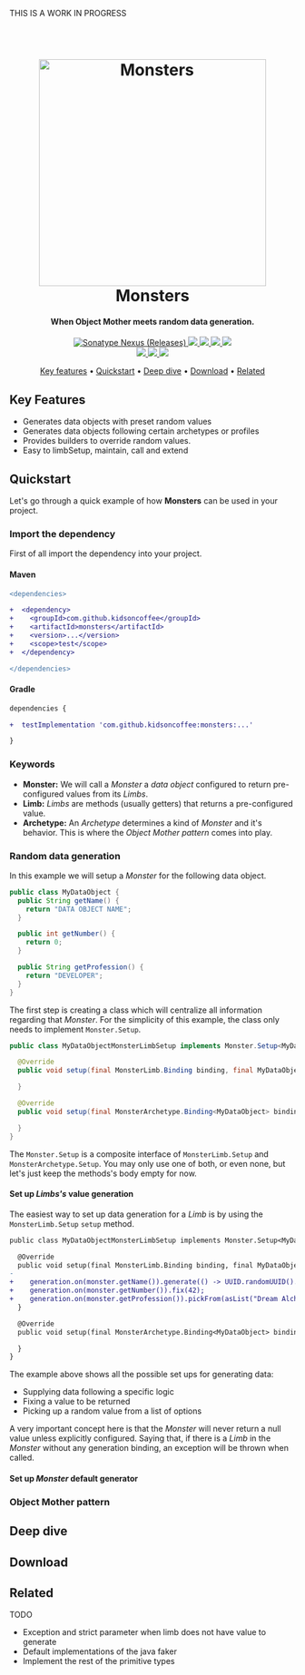THIS IS A WORK IN PROGRESS

<h1 align="center">
  <br>
  <img src="images/monsters_logo.png" alt="Monsters" width="400">
  <br>
  Monsters
  <br>
</h1>

<h4 align="center">When Object Mother meets random data generation.</h4>

<p align="center">
  <a href="https://oss.sonatype.org/#nexus-search;quick~kidsoncoffee">
    <img alt="Sonatype Nexus (Releases)" src="https://img.shields.io/nexus/r/https/oss.sonatype.org/com.github.kidsoncoffee/monsters.svg?style=popout-square">
  </a>
  <a href="https://circleci.com/gh/kidsoncoffee/workflows/monsters">
      <img src="https://circleci.com/gh/kidsoncoffee/monsters.svg?style=svg"/>
  </a>
  <a href="https://www.codacy.com/app/fernandochovich/monsters?utm_source=github.com&amp;utm_medium=referral&amp;utm_content=kidsoncoffee/monsters&amp;utm_campaign=Badge_Grade">
      <img src="https://api.codacy.com/project/badge/Grade/d06b366b33a74e1ba180a44fe68d20cd"/>
  </a>
  <a href="https://github.com/kidsoncoffee/monsters/issues">
      <img src="https://img.shields.io/github/issues/kidsoncoffee/monsters.svg"/>
  </a>
  <a href="https://opensource.org/licenses/MIT">
      <img src="https://img.shields.io/badge/license-MIT-blue.svg"/>
  </a>
  <br/>
  <a href="#">
      <img src="https://img.shields.io/badge/contributions-welcome-orange.svg"/>
  </a>
  <a href="https://gitter.im/monsters-ddt">
    <img src="https://badges.gitter.im/monsters-ddt.svg"/>
  </a>
  <a href="https://saythanks.io/to/kidsoncoffee">
      <img src="https://img.shields.io/badge/SayThanks.io-%E2%98%BC-1EAEDB.svg"/>
  </a>
</p>

<p align="center">
  <a href="#key-features">Key features</a> •
  <a href="#quickstart">Quickstart</a> •
  <a href="#deep-dive">Deep dive</a> •
  <a href="#download">Download</a> •
  <a href="#related">Related</a>
</p>

## Key Features

* Generates data objects with preset random values
* Generates data objects following certain archetypes or profiles
* Provides builders to override random values.
* Easy to limbSetup, maintain, call and extend

## Quickstart

Let's go through a quick example of how **Monsters** can be used in your project.

### Import the dependency

First of all import the dependency into your project.

#### Maven

```diff
<dependencies>

+  <dependency>
+    <groupId>com.github.kidsoncoffee</groupId>
+    <artifactId>monsters</artifactId>
+    <version>...</version>
+    <scope>test</scope>
+  </dependency>

</dependencies>
```

#### Gradle

```diff
dependencies {

+  testImplementation 'com.github.kidsoncoffee:monsters:...'

}
```

### Keywords

* **Monster:** We will call a *Monster* a *data object* configured to return pre-configured values from its *Limbs*.
* **Limb:** *Limbs* are methods (usually getters) that returns a pre-configured value.
* **Archetype:** An *Archetype* determines a kind of *Monster* and it's behavior. This is where the *Object Mother pattern* comes into play.

### Random data generation

In this example we will setup a *Monster* for the following data object.

```java
public class MyDataObject {
  public String getName() {
    return "DATA OBJECT NAME";
  }

  public int getNumber() {
    return 0;
  }

  public String getProfession() {
    return "DEVELOPER";
  }
}
```

The first step is creating a class which will centralize all information regarding that *Monster*. For the simplicity of this example, the class only needs to implement `Monster.Setup`.

```java
public class MyDataObjectMonsterLimbSetup implements Monster.Setup<MyDataObject> {

  @Override
  public void setup(final MonsterLimb.Binding binding, final MyDataObject monster) {

  }

  @Override
  public void setup(final MonsterArchetype.Binding<MyDataObject> binding) {

  }
}
```

The `Monster.Setup` is a composite interface of `MonsterLimb.Setup` and `MonsterArchetype.Setup`. You may only use one of both, or even none, but let's just keep the methods's body empty for now.

#### Set up *Limbs's* value generation

The easiest way to set up data generation for a *Limb* is by using the `MonsterLimb.Setup` `setup` method.

```diff
public class MyDataObjectMonsterLimbSetup implements Monster.Setup<MyDataObject> {

  @Override
  public void setup(final MonsterLimb.Binding binding, final MyDataObject monster) {
-
+    generation.on(monster.getName()).generate(() -> UUID.randomUUID().toString());
+    generation.on(monster.getNumber()).fix(42);
+    generation.on(monster.getProfession()).pickFrom(asList("Dream Alchemist", "Digital Dynamo"));
  }

  @Override
  public void setup(final MonsterArchetype.Binding<MyDataObject> binding) {

  }
}
```

The example above shows all the possible set ups for generating data:
* Supplying data following a specific logic
* Fixing a value to be returned
* Picking up a random value from a list of options

A very important concept here is that the *Monster* will never return a null value unless explicitly configured. Saying that, if there is a *Limb* in the *Monster* without any generation binding, an exception will be thrown when called.

#### Set up *Monster* default generator

### Object Mother pattern

## Deep dive
## Download
## Related

TODO
* Exception and strict parameter when limb does not have value to generate
* Default implementations of the java faker
* Implement the rest of the primitive types
